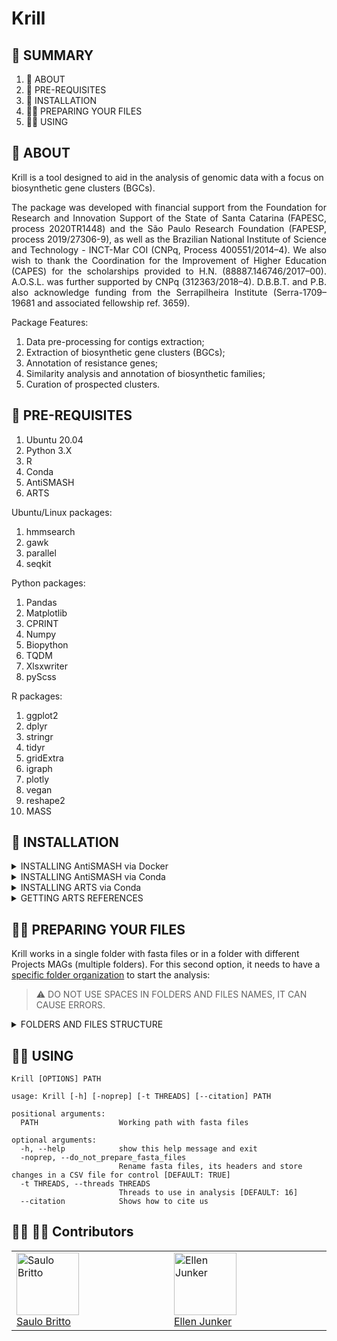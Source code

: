 # Krill

## :mag_right: SUMMARY
1. :scroll: ABOUT
2. :electric_plug: PRE-REQUISITES
3. :dvd: INSTALLATION
4. :woman_teacher: PREPARING YOUR FILES
5. :woman_technologist: USING

## :scroll: ABOUT

Krill is a tool designed to aid in the analysis of genomic data with a focus on biosynthetic gene clusters (BGCs).

<p align="justify">The package was developed with financial support from the Foundation for Research and Innovation Support of the State of Santa Catarina (FAPESC, process 2020TR1448) and the São Paulo Research Foundation (FAPESP, process 2019/27306-9), as well as the Brazilian National Institute of Science and Technology - INCT-Mar COI (CNPq, Process 400551/2014–4). We also wish to thank the Coordination for the Improvement of Higher Education (CAPES) for the scholarships provided to H.N. (88887.146746/2017–00). A.O.S.L. was further supported by CNPq (312363/2018–4). D.B.B.T. and P.B. also acknowledge funding from the Serrapilheira Institute (Serra-1709–19681 and associated fellowship ref. 3659).</p>

Package Features:
1. Data pre-processing for contigs extraction; 
2. Extraction of biosynthetic gene clusters (BGCs); 
3. Annotation of resistance genes; 
4. Similarity analysis and annotation of biosynthetic families; 
5. Curation of prospected clusters. 

## :electric_plug: PRE-REQUISITES
1. Ubuntu 20.04
2. Python 3.X
3. R
4. Conda
5. AntiSMASH
6. ARTS

Ubuntu/Linux packages:
1. hmmsearch
2. gawk
3. parallel
4. seqkit

Python packages:
1. Pandas
2. Matplotlib
3. CPRINT
4. Numpy
5. Biopython
6. TQDM
7. Xlsxwriter
8. pyScss

R packages:
1. ggplot2
2. dplyr
3. stringr
4. tidyr
5. gridExtra
6. igraph
7. plotly
8. vegan
9. reshape2
10. MASS

## :dvd: INSTALLATION

<details><summary>INSTALLING AntiSMASH via Docker</summary>
<p>
    
1. Pull [AntiSMASH Docker Image](https://hub.docker.com/r/antismash/standalone)
    
```
docker pull antismash/standalone
```
    
2. Prepare AntiSMASH run scripts
    
```
mkdir ~/bin    # not required if you already have that
curl -q https://dl.secondarymetabolites.org/releases/6.1.1/docker-run_antismash-full > ~/bin/run_antismash
chmod a+x ~/bin/run_antismash
export PATH="$HOME/bin:$PATH"
```
    
3. Test installation
    
```
run_antismash . . --version
```
    
or
    
```
run_antismash . . --version
```
    
</p>
</details>

<details><summary>INSTALLING AntiSMASH via Conda</summary>
<p>
    
1. Install AntiSMASH using conda
    
```
conda install -c bioconda antismash
```

</p>
</details>

<details><summary>INSTALLING ARTS via Conda</summary>

<p>
    
1. Download environment spec list file from this repository (arts_specs.txt)
    
2. Create a conda environment for ARTS using the spec list file
    
```
conda create -n "ARTS" --file /path/to/spec-file.txt
```
 
3. Download ARTS project into the conda environment using git
    
```
cd /path/to/ARTS/environment/
git clone https://bitbucket.org/ziemertlab/arts.git
```

</p>
    
</details>

<details><summary>GETTING ARTS REFERENCES</summary>

<p>
    
1. Download [Krill's specific ARTS references](https://bitbucket.org/krill-arts-reference/krillartsreference/downloads/) 
    
2. Unzip the file
3. Replace the "reference" folder in ARTS environment with the new one

</p>
    
</details>



## :woman_teacher: PREPARING YOUR FILES

Krill works in a single folder with fasta files or in a folder with different Projects MAGs (multiple folders). For this second option, it needs to have a [specific folder organization](example/) to start the analysis:

> :warning: DO NOT USE SPACES IN FOLDERS AND FILES NAMES, IT CAN CAUSE ERRORS.

<details><summary>FOLDERS AND FILES STRUCTURE</summary>
<p>
    
#### Flowchart Scheme
```mermaid
flowchart TB
    subgraph A[example/ - Main folder]
        subgraph B[PRJNA602601/ ]
        E[MAG_1.fasta]
        F[MAG_2.fasta]
        G[MAG_3.fasta]
        N[...]
        end
        subgraph C[Project_B/ ]
        H[MAG_1.fasta]
        I[MAG_2.fasta]
        J[MAG_3.fasta]
        O[...]
        end
        subgraph D[Project_C/ ]
        K[MAG_1.fasta]
        L[MAG_2.fasta]
        M[MAG_3.fasta]
        P[...]
        end
    end
```

#### Printscreen Scheme
<p align="center">
    <img src="https://user-images.githubusercontent.com/50638088/184180804-c794655e-3e4c-4509-b38a-3f63eac7c0d5.png"/>
</p>
</p>
</details>
    
## :woman_technologist: USING
```
Krill [OPTIONS] PATH
```

```
usage: Krill [-h] [-noprep] [-t THREADS] [--citation] PATH

positional arguments:
  PATH                  Working path with fasta files

optional arguments:
  -h, --help            show this help message and exit
  -noprep, --do_not_prepare_fasta_files
                        Rename fasta files, its headers and store changes in a CSV file for control [DEFAULT: TRUE]
  -t THREADS, --threads THREADS
                        Threads to use in analysis [DEFAULT: 16]
  --citation            Shows how to cite us
```

## :woman_technologist: :man_technologist: Contributors 
<table>
    <tr>
        <td align="left" valign="top" width="14.28%"><a href="https://github.com/saulobritto"><img src="https://avatars.githubusercontent.com/u/50638088?v=4" width="100px;" alt="Saulo Britto"/><br />Saulo Britto</a></td>
        <td align="left" valign="top" width="14.28%"><a href="https://github.com/ellenjkr"><img src="https://avatars.githubusercontent.com/u/49100458?v=4" width="100px;" alt="Ellen Junker"/><br />Ellen Junker</a></td>
    </tr>
</table>
